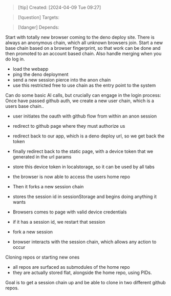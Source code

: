 
>[!tip] Created: [2024-04-09 Tue 09:27]

>[!question] Targets: 

>[!danger] Depends: 

Start with totally new browser coming to the deno deploy site.
There is always an anonymous chain, which all unknown browsers join.
Start a new base chain based on a browser fingerprint, so that work can be done and then promoted to an account based chain.  Also handle merging when you do log in.

- load the webapp
- ping the deno deployment
- send a new session pierce into the anon chain
- use this restricted free to use chain as the entry point to the system

Can do some basic AI calls, but crucially can engage in the login process:
Once have passed github auth, we create a new user chain, which is a users base chain..

- user initiates the oauth with github flow from within an anon session
- redirect to github page where they must authorize us
- redirect back to our app, which is a deno deploy url, so we get back the token
- finally redirect back to the static page, with a device token that we generated in the url params
- store this device token in localstorage, so it can be used by all tabs
- the browser is now able to access the users home repo
- Then it forks a new session chain
- stores the session id in sessionStorage and begins doing anything it wants

- Browsers comes to page with valid device credentials
- if it has a session id, we restart that session
- fork a new session
- browser interacts with the session chain, which allows any action to occur

Cloning repos or starting new ones
- all repos are surfaced as submodules of the home repo
- they are actually stored flat, alongside the home repo, using PIDs.

Goal is to get a session chain up and be able to clone in two different github repos.